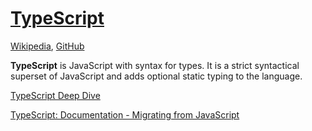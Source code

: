 # [TypeScript](https://www.typescriptlang.org/)
[Wikipedia](https://en.wikipedia.org/wiki/TypeScript), [GitHub](https://github.com/microsoft/TypeScript)

**TypeScript** is JavaScript with syntax for types. It is a strict syntactical superset of JavaScript and adds optional static typing to the language.

[TypeScript Deep Dive](https://basarat.gitbook.io/typescript)

[TypeScript: Documentation - Migrating from JavaScript](https://www.typescriptlang.org/docs/handbook/migrating-from-javascript.html)